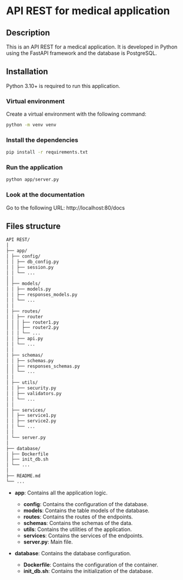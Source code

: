 # API REST for medical application

## Description
This is an API REST for a medical application. It is developed in Python using the FastAPI framework and the database is PostgreSQL.

## Installation
Python 3.10+ is required to run this application.

### Virtual environment
Create a virtual environment with the following command:
```bash
python -m venv venv
```

### Install the dependencies
```bash
pip install -r requirements.txt
```

### Run the application
```bash
python app/server.py
```

### Look at the documentation
Go to the following URL: http://localhost:80/docs

## Files structure
    
```bash 
API REST/
│
├── app/
│ ├── config/
│ │ ├── db_config.py
│ │ ├── session.py
│ │ └── ...
│ │
│ ├── models/
│ │ ├── models.py
│ │ ├── responses_models.py
│ │ └── ...
│ │
│ ├── routes/
│ │ ├── router
│ │ │ ├── router1.py
│ │ │ ├── router2.py
│ │ │ └── ...
│ │ ├── api.py
│ │ └── ...
│ │
│ ├── schemas/
│ │ ├── schemas.py
│ │ ├── responses_schemas.py
│ │ └── ...
│ │
│ ├── utils/
│ │ ├── security.py
│ │ ├── validators.py
│ │ └── ...
│ │
│ ├── services/
│ │ ├── service1.py
│ │ ├── service2.py
│ │ └── ...
│ │
│ └── server.py
│
├── database/
│ ├── Dockerfile
│ ├── init_db.sh
│ └── ...
│
├── README.md
└── ...
```

- **app**: Contains all the application logic.
    - **config**: Contains the configuration of the database.
    - **models**: Contains the table models of the database.
    - **routes**: Contains the routes of the endpoints.
    - **schemas**: Contains the schemas of the data.
    - **utils**: Contains the utilities of the application.
    - **services**: Contains the services of the endpoints.
    - **server.py**: Main file.

- **database**: Contains the database configuration.
    - **Dockerfile**: Contains the configuration of the container.
    - **init_db.sh**: Contains the initialization of the database.